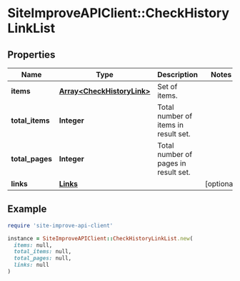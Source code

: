 # SiteImproveAPIClient::CheckHistoryLinkList

## Properties

| Name | Type | Description | Notes |
| ---- | ---- | ----------- | ----- |
| **items** | [**Array&lt;CheckHistoryLink&gt;**](CheckHistoryLink.md) | Set of items. |  |
| **total_items** | **Integer** | Total number of items in result set. |  |
| **total_pages** | **Integer** | Total number of pages in result set. |  |
| **links** | [**Links**](Links.md) |  | [optional] |

## Example

```ruby
require 'site-improve-api-client'

instance = SiteImproveAPIClient::CheckHistoryLinkList.new(
  items: null,
  total_items: null,
  total_pages: null,
  links: null
)
```

